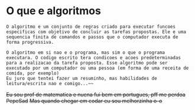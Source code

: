# **O que e algoritmos**

    O algoritmo e um conjunto de regras criado para executar funcoes especificas com objetivo de concluir as tarefas propostas. Ele e uma sequencia finita de comandos e passos que o computador executa de forma progressiva.

    O algoritmo em si nao e o programa, mas sim o que o programa executara. O codigo escrito tera condicoes e acoes predeterminadas para a realizacao da tarefa proposta. Esse algoritmo pode ser executado por um computador ou uma pessoa (em forma de uma receita de comida, por exemplo)
    Eu juro que tentei fazer um resuminho, mas habilidades de leitura/escrita nao e comigo...~~

~~Eu sou prof de matematica e nucna fui bem em portugues, pff me perdoa PepeSad~~
~~Mas quando chegar em codar eu sou melhorzinha o-o~~